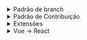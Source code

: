 <details>
  <summary>Padrão de branch</summary>
    
  - **ESCOPO:** Deve refletir a funcionalidade ou tela que está sendo trabalhada.
  - **NUMERODATAREFA:** O número da tarefa ou issue correspondente.
    
  ### Exemplos de branches:
    Tarefa: Tela/modal de Prêmios (#1)
    Nome da Branch: AWARD-1

    Tarefa: Tela/modal de Prêmios (#3)
    Nome da Branch: LOGIN-3
    
</details>

<details>
  <summary>Padrão de Contribuição</summary>
  
  - **Mensagens de Commit:** Devem seguir o formato:  
    ```
    [NOME DA BRANCH] - [Descrição da alteração]
    ```
  
  ### Exemplos de branches:
  
  - **Tarefa:** Tela/modal de Prêmios (#1)  
    - **Nome da Branch:** `AWARD-1`  
    - **Exemplo de Commit:** `AWARD-1 - adicionar modal de prêmios`  

  - **Tarefa:** Tela de Login (#3)  
    - **Nome da Branch:** `LOGIN-3`  
    - **Exemplo de Commit:** `LOGIN-3 - corrigir validação do formulário`  

</details>

<details>
  <summary>Extensões</summary>
</details>

<details>
  <summary>Vue -> React</summary>
</details>

